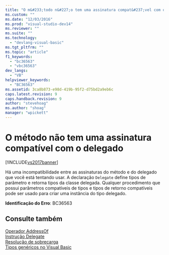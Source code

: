 ```yaml
---
title: "O m&#233;todo n&#227;o tem uma assinatura compat&#237;vel com o delegado | Microsoft Docs"
ms.custom: ""
ms.date: "12/03/2016"
ms.prod: "visual-studio-dev14"
ms.reviewer: ""
ms.suite: ""
ms.technology: 
  - "devlang-visual-basic"
ms.tgt_pltfrm: ""
ms.topic: "article"
f1_keywords: 
  - "bc36563"
  - "vbc36563"
dev_langs: 
  - "VB"
helpviewer_keywords: 
  - "BC36563"
ms.assetid: 3ca8b873-e98d-419b-95f2-d75bd2a9eb6c
caps.latest.revision: 9
caps.handback.revision: 9
author: "stevehoag"
ms.author: "shoag"
manager: "wpickett"
---
```

# O m&#233;todo n&#227;o tem uma assinatura compat&#237;vel com o delegado
[!INCLUDE[vs2017banner](../../../csharp/includes/vs2017banner.md)]

Há uma incompatibilidade entre as assinaturas do método e do delegado que você está tentando usar.  A declaração `Delegate` define tipos de parâmetro e retorna tipos da classe delegada.  Qualquer procedimento que possui parâmetros compatíveis de tipos e tipos de retorno compatíveis pode ser usado para criar uma instância do tipo delegado.  
  
 **Identificação do Erro**: BC36563  
  
## Consulte também  
 [Operador AddressOf](../../../visual-basic/language-reference/operators/addressof-operator.md)   
 [Instrução Delegate](../../../visual-basic/language-reference/statements/delegate-statement.md)   
 [Resolução de sobrecarga](../../../visual-basic/programming-guide/language-features/procedures/overload-resolution.md)   
 [Tipos genéricos no Visual Basic](../../../visual-basic/programming-guide/language-features/data-types/generic-types.md)